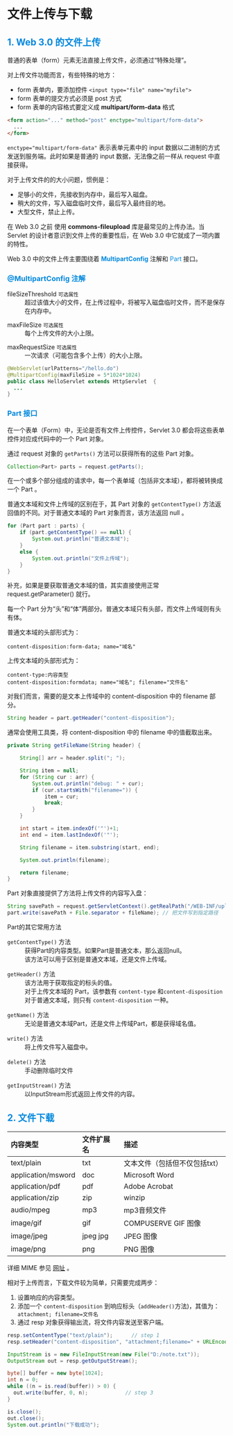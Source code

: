 # 文件上传与下载

## <font color="#0088dd">1. Web 3.0 的文件上传</font>

普通的表单（form）元素无法直接上传文件，必须通过“特殊处理”。

对上传文件功能而言，有些特殊的地方：

- form 表单内，要添加控件 `<input type="file" name="myfile">`
- form 表单的提交方式必须是 post 方式
- form 表单的内容格式要定义成 **multipart/form-data** 格式

```html
<form action="..." method="post" enctype="multipart/form-data">
  ...
</form>
```

`enctype="multipart/form-data"` 表示表单元素中的 input 数据以二进制的方式发送到服务端。此时如果是普通的 input 数据，无法像之前一样从 request 中直接获得。

对于上传文件的的大小问题，惯例是：

- 足够小的文件，先接收到内存中，最后写入磁盘。
- 稍大的文件，写入磁盘临时文件，最后写入最终目的地。
- 大型文件，禁止上传。

在 Web 3.0 之前 使用 **commons-fileupload** 库是最常见的上传办法。当 Servlet 的设计者意识到文件上传的重要性后，在 Web 3.0 中它就成了一项内置的特性。

Web 3.0 中的文件上传主要围绕着 <font color="0088dd">**MultipartConfig**</font> 注解和 <font color="0088dd">Part</font> 接口。

### <font color="#0088dd">**@MultipartConfig 注解**</font>

<dl>
    <dt>fileSizeThreshold <small>可选属性</small></dt>
    <dd>超过该值大小的文件，在上传过程中，将被写入磁盘临时文件，而不是保存在内存中。</dd>
</dl>
<dl>
    <dt>maxFileSize <small>可选属性</small></dt>
    <dd>每个上传文件的大小上限。</dd>
</dl>
<dl>
    <dt>maxRequestSize <small>可选属性</small></dt>
    <dd>一次请求（可能包含多个上传）的大小上限。</dd>
</dl>


```java
@WebServlet(urlPatterns="/hello.do")
@MultipartConfig(maxFileSize = 5*1024*1024)
public class HelloServlet extends HttpServlet  {
  ...
}
```

### <font color="#0088dd">**Part 接口**</font>

在一个表单（Form）中，无论是否有文件上传控件，Servlet 3.0 都会将这些表单控件对应成代码中的一个 Part 对象。

通过 request 对象的 `getParts()` 方法可以获得所有的这些 Part 对象。

```java
Collection<Part> parts = request.getParts();
```

在一个或多个部分组成的请求中，每一个表单域（包括非文本域），都将被转换成一个 Part 。

普通文本域和文件上传域的区别在于，其 Part 对象的 `getContentType()` 方法返回值的不同。对于普通文本域的 Part 对象而言，该方法返回 null 。

```java
for (Part part : parts) {
    if (part.getContentType() == null) {
        System.out.println("普通文本域");
    }
    else {
        System.out.println("文件上传域");
    }
}
```

补充，如果是要获取普通文本域的值，其实直接使用正常 request.getParameter() 就行。

每一个 Part 分为“头”和“体”两部分。普通文本域只有头部，而文件上传域则有头有体。

普通文本域的头部形式为：

    content-disposition:form-data; name="域名"

上传文本域的头部形式为：

    content-type:内容类型
    content-disposition:formdata; name="域名"; filename="文件名"

对我们而言，需要的是文本上传域中的 content-disposition 中的 filename 部分。

```java
String header = part.getHeader("content-disposition");
```

通常会使用工具类，将 content-disposition 中的 filename 中的值截取出来。

```java
private String getFileName(String header) {

    String[] arr = header.split("; ");

    String item = null;
    for (String cur : arr) {
        System.out.println("debug: " + cur);
        if (cur.startsWith("filename=")) {
            item = cur;
            break;
        }
    }

    int start = item.indexOf('"')+1;
    int end = item.lastIndexOf('"');

    String filename = item.substring(start, end);

    System.out.println(filename);

    return filename;
}
```

Part 对象直接提供了方法将上传文件的内容写入盘：

```java
String savePath = request.getServletContext().getRealPath("/WEB-INF/uploadFile/");
part.write(savePath + File.separator + fileName); // 把文件写到指定路径
```

Part的其它常用方法

<dl>
    <dt><code>getContentType()</code> 方法</dt>
    <dd>获得Part的内容类型。如果Part是普通文本，那么返回null。</dd>
    <dd>该方法可以用于区别是普通文本域，还是文件上传域。</dd>
</dl>
<dl>
    <dt><code>getHeader()</code> 方法</dt>
    <dd>该方法用于获取指定的标头的值。</dd>
    <dd>对于上传文本域的 Part，该参数有 <code>content-type</code> 和<code>content-disposition</code></dd>
    <dd>对于普通文本域，则只有 <code>content-disposition</code> 一种。</dd>
</dl>
<dl>
    <dt><code>getName()</code> 方法</dt>
    <dd>无论是普通文本域Part，还是文件上传域Part，都是获得域名值。</dd>
</dl>
<dl>
    <dt><code>write()</code> 方法</dt>
    <dd>将上传文件写入磁盘中。</dd>
</dl>
<dl>
    <dt><code>delete()</code> 方法</dt>
    <dd>手动删除临时文件</dd>
</dl>
<dl>
    <dt><code>getInputStream()</code> 方法</dt>
    <dd>以InputStream形式返回上传文件的内容。</dd>
</dl>



## <font color="#0088dd">2. 文件下载</font>

| 内容类型 | 文件扩展名 | 描述 |
| :- | :- | :- |
| text/plain         | txt      | 文本文件（包括但不仅包括txt）|
| application/msword | doc      | Microsoft Word             |
| application/pdf    | pdf      | Adobe Acrobat              |
| application/zip    | zip      | winzip                     |
| audio/mpeg         | mp3      | mp3音频文件                |
| image/gif          | gif      | COMPUSERVE GIF 图像        |
| image/jpeg         | jpeg jpg | JPEG 图像                  |
| image/png          | png      | PNG 图像                   |

详细 MIME 参见 [网址](http://www.w3school.com.cn/media/media_mimeref.asp) 。

相对于上传而言，下载文件较为简单，只需要完成两步：

1. 设置响应的内容类型。
2. 添加一个 `content-disposition` 到响应标头（`addHeader()`方法)，其值为：`attachment; filename=文件名`
3. 通过 resp 对象获得输出流，将文件内容发送至客户端。

```java
resp.setContentType("text/plain");      // step 1
resp.setHeader("content-disposition", "attachment;filename=" + URLEncoder.encode("D:/note.txt", "UTF-8")); // step 2

InputStream is = new FileInputStream(new File("D:/note.txt"));
OutputStream out = resp.getOutputStream();

byte[] buffer = new byte[1024];
int n = 0;
while ((n = is.read(buffer)) > 0) {
  out.write(buffer, 0, n);            // step 3
}

is.close();
out.close();
System.out.println("下载成功");
```
